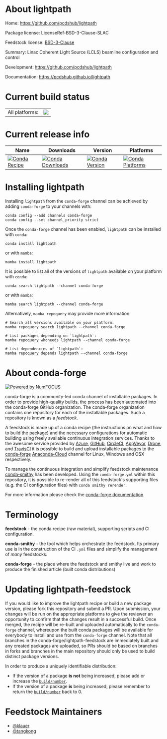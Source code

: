 About lightpath
===============

Home: https://github.com/pcdshub/lightpath

Package license: LicenseRef-BSD-3-Clause-SLAC

Feedstock license: [BSD-3-Clause](https://github.com/conda-forge/lightpath-feedstock/blob/main/LICENSE.txt)

Summary: Linac Coherent Light Source (LCLS) beamline configuration and control

Development: https://github.com/pcdshub/lightpath

Documentation: https://pcdshub.github.io/lightpath

Current build status
====================


<table><tr><td>All platforms:</td>
    <td>
      <a href="https://dev.azure.com/conda-forge/feedstock-builds/_build/latest?definitionId=17959&branchName=main">
        <img src="https://dev.azure.com/conda-forge/feedstock-builds/_apis/build/status/lightpath-feedstock?branchName=main">
      </a>
    </td>
  </tr>
</table>

Current release info
====================

| Name | Downloads | Version | Platforms |
| --- | --- | --- | --- |
| [![Conda Recipe](https://img.shields.io/badge/recipe-lightpath-green.svg)](https://anaconda.org/conda-forge/lightpath) | [![Conda Downloads](https://img.shields.io/conda/dn/conda-forge/lightpath.svg)](https://anaconda.org/conda-forge/lightpath) | [![Conda Version](https://img.shields.io/conda/vn/conda-forge/lightpath.svg)](https://anaconda.org/conda-forge/lightpath) | [![Conda Platforms](https://img.shields.io/conda/pn/conda-forge/lightpath.svg)](https://anaconda.org/conda-forge/lightpath) |

Installing lightpath
====================

Installing `lightpath` from the `conda-forge` channel can be achieved by adding `conda-forge` to your channels with:

```
conda config --add channels conda-forge
conda config --set channel_priority strict
```

Once the `conda-forge` channel has been enabled, `lightpath` can be installed with `conda`:

```
conda install lightpath
```

or with `mamba`:

```
mamba install lightpath
```

It is possible to list all of the versions of `lightpath` available on your platform with `conda`:

```
conda search lightpath --channel conda-forge
```

or with `mamba`:

```
mamba search lightpath --channel conda-forge
```

Alternatively, `mamba repoquery` may provide more information:

```
# Search all versions available on your platform:
mamba repoquery search lightpath --channel conda-forge

# List packages depending on `lightpath`:
mamba repoquery whoneeds lightpath --channel conda-forge

# List dependencies of `lightpath`:
mamba repoquery depends lightpath --channel conda-forge
```


About conda-forge
=================

[![Powered by
NumFOCUS](https://img.shields.io/badge/powered%20by-NumFOCUS-orange.svg?style=flat&colorA=E1523D&colorB=007D8A)](https://numfocus.org)

conda-forge is a community-led conda channel of installable packages.
In order to provide high-quality builds, the process has been automated into the
conda-forge GitHub organization. The conda-forge organization contains one repository
for each of the installable packages. Such a repository is known as a *feedstock*.

A feedstock is made up of a conda recipe (the instructions on what and how to build
the package) and the necessary configurations for automatic building using freely
available continuous integration services. Thanks to the awesome service provided by
[Azure](https://azure.microsoft.com/en-us/services/devops/), [GitHub](https://github.com/),
[CircleCI](https://circleci.com/), [AppVeyor](https://www.appveyor.com/),
[Drone](https://cloud.drone.io/welcome), and [TravisCI](https://travis-ci.com/)
it is possible to build and upload installable packages to the
[conda-forge](https://anaconda.org/conda-forge) [Anaconda-Cloud](https://anaconda.org/)
channel for Linux, Windows and OSX respectively.

To manage the continuous integration and simplify feedstock maintenance
[conda-smithy](https://github.com/conda-forge/conda-smithy) has been developed.
Using the ``conda-forge.yml`` within this repository, it is possible to re-render all of
this feedstock's supporting files (e.g. the CI configuration files) with ``conda smithy rerender``.

For more information please check the [conda-forge documentation](https://conda-forge.org/docs/).

Terminology
===========

**feedstock** - the conda recipe (raw material), supporting scripts and CI configuration.

**conda-smithy** - the tool which helps orchestrate the feedstock.
                   Its primary use is in the construction of the CI ``.yml`` files
                   and simplify the management of *many* feedstocks.

**conda-forge** - the place where the feedstock and smithy live and work to
                  produce the finished article (built conda distributions)


Updating lightpath-feedstock
============================

If you would like to improve the lightpath recipe or build a new
package version, please fork this repository and submit a PR. Upon submission,
your changes will be run on the appropriate platforms to give the reviewer an
opportunity to confirm that the changes result in a successful build. Once
merged, the recipe will be re-built and uploaded automatically to the
`conda-forge` channel, whereupon the built conda packages will be available for
everybody to install and use from the `conda-forge` channel.
Note that all branches in the conda-forge/lightpath-feedstock are
immediately built and any created packages are uploaded, so PRs should be based
on branches in forks and branches in the main repository should only be used to
build distinct package versions.

In order to produce a uniquely identifiable distribution:
 * If the version of a package **is not** being increased, please add or increase
   the [``build/number``](https://docs.conda.io/projects/conda-build/en/latest/resources/define-metadata.html#build-number-and-string).
 * If the version of a package **is** being increased, please remember to return
   the [``build/number``](https://docs.conda.io/projects/conda-build/en/latest/resources/define-metadata.html#build-number-and-string)
   back to 0.

Feedstock Maintainers
=====================

* [@klauer](https://github.com/klauer/)
* [@tangkong](https://github.com/tangkong/)


